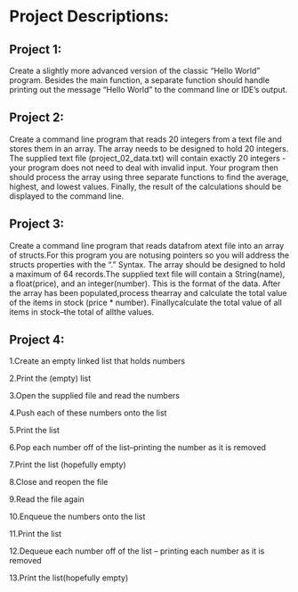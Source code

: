 # Project Descriptions:

## Project 1:

Create a slightly more advanced version of the classic “Hello World” program. Besides the main function, a separate function should handle printing out the message “Hello World” to the command line or IDE’s output.

## Project 2:

Create a command line program that reads 20 integers from a text file and stores them in an array. The array needs to be designed to hold 20 integers. The supplied text file (project_02_data.txt) will contain exactly 20 integers - your program does not need to deal with invalid input. Your program then should process the array using three separate functions to find the average, highest, and lowest values. Finally, the result of the calculations should be displayed to the command line.

## Project 3:

Create a command line program that reads datafrom atext file into an array of structs.For this program you are notusing pointers so you will address the structs properties with the “.” Syntax. The array should be designed to hold a maximum of 64 records.The supplied text file will contain a String(name), a float(price), and an integer(number). This is the format of the data. After the array has been populated,process thearray and calculate the total value of the items in stock (price * number). Finallycalculate the total value of all items in stock–the total of allthe values.

## Project 4:

1.Create an empty linked list that holds numbers

2.Print the (empty) list

3.Open the supplied file and read the numbers

4.Push each of these numbers onto the list

5.Print the list

6.Pop each number off of the list–printing the number as it is removed

7.Print the list (hopefully empty)

8.Close and reopen the file

9.Read the file again

10.Enqueue the numbers onto the list

11.Print the list

12.Dequeue each number off of the list – printing each number as it is removed

13.Print the list(hopefully empty)
